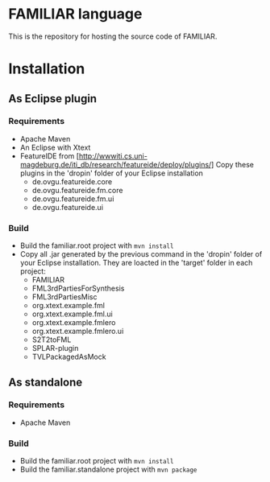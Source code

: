 FAMILIAR language
=================

This is the repository for hosting the source code of FAMILIAR. 

# Installation
## As Eclipse plugin
### Requirements
 * Apache Maven
 * An Eclipse with Xtext 
 * FeatureIDE from [http://wwwiti.cs.uni-magdeburg.de/iti_db/research/featureide/deploy/plugins/]
   Copy these plugins in the 'dropin' folder of your Eclipse installation
   - de.ovgu.featureide.core
   - de.ovgu.featureide.fm.core
   - de.ovgu.featureide.fm.ui
   - de.ovgu.featureide.ui

### Build
 * Build the familiar.root project with ```mvn install```
 * Copy all .jar generated by the previous command in the 'dropin' folder of your Eclipse installation.
They are loacted in the 'target' folder in each project:
   - FAMILIAR
   - FML3rdPartiesForSynthesis
   - FML3rdPartiesMisc
   - org.xtext.example.fml
   - org.xtext.example.fml.ui
   - org.xtext.example.fmlero
   - org.xtext.example.fmlero.ui
   - S2T2toFML
   - SPLAR-plugin
   - TVLPackagedAsMock

## As standalone
### Requirements
 * Apache Maven
 
### Build
 * Build the familiar.root project with ```mvn install```
 * Build the familiar.standalone project with ```mvn package```

